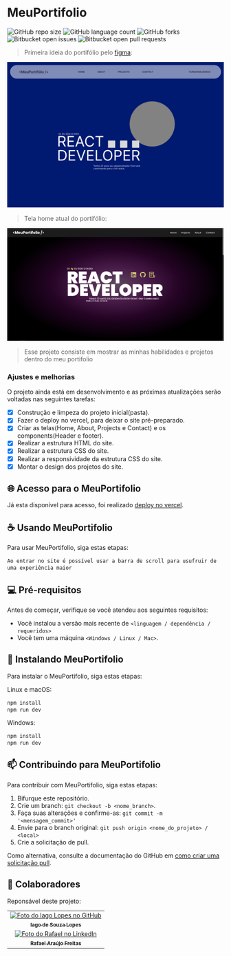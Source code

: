 # MeuPortifolio

![GitHub repo size](https://img.shields.io/github/repo-size/iagoslopes/portifolio?style=for-the-badge&labelColor=af552e&color=f8efd4)
![GitHub language count](https://img.shields.io/github/languages/count/iagoslopes/portifolio?style=for-the-badge&labelColor=af552e&color=f8efd4)
![GitHub forks](https://img.shields.io/github/forks/iagoslopes/portifolio?style=for-the-badge&labelColor=af552e&color=f8efd4)
![Bitbucket open issues](https://img.shields.io/bitbucket/issues/iagoslopes/portifolio?style=for-the-badge&labelColor=af552e&color=f8efd4)
![Bitbucket open pull requests](https://img.shields.io/bitbucket/pr-raw/iagoslopes/portifolio?style=for-the-badge&labelColor=af552e&color=f8efd4)

>Primeira ideia do portifólio pelo [figma](https://www.figma.com/community/file/1310574702820657348/portifolio-iago):
<img src="imagem.png" alt="Exemplo imagem">

>Tela home atual do portifólio:
<img src="imagem2.PNG" alt="Exemplo imagem">

> Esse projeto consiste em mostrar as minhas habilidades e projetos dentro do meu portifolio

### Ajustes e melhorias

O projeto ainda está em desenvolvimento e as próximas atualizações serão voltadas nas seguintes tarefas:

- [x] Construção e limpeza do projeto inicial(pasta).
- [x] Fazer o deploy no vercel, para deixar o site pré-preparado.
- [x] Criar as telas(Home, About, Projects e Contact) e os components(Header e footer).
- [x] Realizar a estrutura HTML do site.
- [x] Realizar a estrutura CSS do site.
- [x] Realizar a responsividade da estrutura CSS do site.
- [x] Montar o design dos projetos do site.

## 🌐 Acesso para o MeuPortifolio

Já esta disponível para acesso, foi realizado [deploy no vercel](https://meuportifolio-iago.vercel.app).

## ☕ Usando MeuPortifolio

Para usar MeuPortifolio, siga estas etapas:

```
Ao entrar no site é possível usar a barra de scroll para usufruir de uma experiência maior
```

## 💻 Pré-requisitos

Antes de começar, verifique se você atendeu aos seguintes requisitos:

- Você instalou a versão mais recente de `<linguagem / dependência / requeridos>`
- Você tem uma máquina `<Windows / Linux / Mac>`.

## 🚀 Instalando MeuPortifolio

Para instalar o MeuPortifolio, siga estas etapas:

Linux e macOS:

```
npm install
npm run dev
```

Windows:

```
npm install
npm run dev
```

## 📫 Contribuindo para MeuPortifolio

Para contribuir com MeuPortifolio, siga estas etapas:

1. Bifurque este repositório.
2. Crie um branch: `git checkout -b <nome_branch>`.
3. Faça suas alterações e confirme-as: `git commit -m '<mensagem_commit>'`
4. Envie para o branch original: `git push origin <nome_do_projeto> / <local>`
5. Crie a solicitação de pull.

Como alternativa, consulte a documentação do GitHub em [como criar uma solicitação pull](https://help.github.com/en/github/collaborating-with-issues-and-pull-requests/creating-a-pull-request).

## 🤝 Colaboradores

Reponsável deste projeto:

<table>
  <tr>
    <td align="center">
      <a href="https://github.com/iagoslopes" title="Github">
        <img src="https://avatars.githubusercontent.com/u/128859658?v=4" width="100px;" alt="Foto do Iago Lopes no GitHub"/><br>
        <sub>
          <b>Iago de Souza Lopes</b>
        </sub>
      </a>
    </td>
  </tr>
  <tr>
    <td align="center">
      <a href="https://www.linkedin.com/in/rafael-a-freitas-4a41b2264/" title="LinkedIn">
        <img src="fotoPerfilRafael" width="100px;" alt="Foto do Rafael no LinkedIn"/><br>
        <sub>
          <b>Rafael Araújo Freitas</b>
        </sub>
      </a>
    </td>
  </tr>
</table>